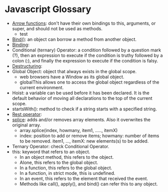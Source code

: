 # Javascript Glossary

* [Arrow functions](javascript.md#arrow-functions): don't have their own bindings to this, arguments, or super, and should not be used as methods.
    * test
* [Bind()](javascript.md#bind-function): an object can borrow a method from another object.
* [Binding]():
* Conditional (ternary) Operator: a condition followed by a question mark (?), then an expression to execute if the condition is truthy followed by a colon (:), and finally the expression to execute if the condition is falsy. 
* [Destructuring]():
* Global Object: object that always exists in the global scope.
    * web browsers have a Window as its global object.
    * globalThis allows one to access the global object regardless of the current environment.
* Hoist: a variable can be used before it has been declared. It is the default behavior of moving all declarations to the top of the current scope.
* startsWith(): method to check if a string starts with a specified string.
* [Rest operator]():
* [splice](javascript.md#splice-method): adds and/or removes array elements. Also it overwrites the original array.
    * array.splice(index, howmany, item1, ....., itemX)
    * index: position to add or remove items; howmany: number of items to be removed. item1, ..., itemX: new elements(s) to be added.
* Ternary Operator: check Conditional Operator.
* this: keyword that refers to an object.
    * In an object method, this refers to the object.
    * Alone, this refers to the global object.
    * In a function, this refers to the global object.
    * In a function, in strict mode, this is undefined.
    * In an event, this refers to the element that received the event.
    * Methods like call(), apply(), and bind() can refer this to any object.
